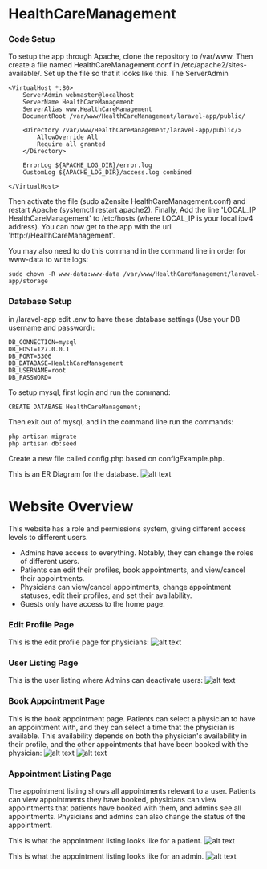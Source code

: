 # HealthCareManagement

### Code Setup
To setup the app through Apache, clone the repository to /var/www. Then create a file named HealthCareManagement.conf in /etc/apache2/sites-available/. Set up the file so that it looks like this. The ServerAdmin 
```
<VirtualHost *:80>
	ServerAdmin webmaster@localhost
	ServerName HealthCareManagement
	ServerAlias www.HealthCareManagement
	DocumentRoot /var/www/HealthCareManagement/laravel-app/public/

    <Directory /var/www/HealthCareManagement/laravel-app/public/>
        AllowOverride All
        Require all granted
    </Directory>

	ErrorLog ${APACHE_LOG_DIR}/error.log
	CustomLog ${APACHE_LOG_DIR}/access.log combined

</VirtualHost>
```
Then activate the file (sudo a2ensite HealthCareManagement.conf) and restart Apache (systemctl restart apache2). Finally, Add the line 'LOCAL_IP HealthCareManagement' to /etc/hosts (where LOCAL_IP is your local ipv4 address). You can now get to the app with the url 'http://HealthCareManagement'.

You may also need to do this command in the command line in order for www-data to write logs:
```
sudo chown -R www-data:www-data /var/www/HealthCareManagement/laravel-app/storage
```

### Database Setup
in /laravel-app edit .env to have these database settings (Use your DB username and password):
```
DB_CONNECTION=mysql
DB_HOST=127.0.0.1
DB_PORT=3306
DB_DATABASE=HealthCareManagement
DB_USERNAME=root
DB_PASSWORD=
```

To setup mysql, first login and run the command:
```
CREATE DATABASE HealthCareManagement;
```
Then exit out of mysql, and in the command line run the commands:
```
php artisan migrate
php artisan db:seed
```

Create a new file called config.php based on configExample.php.

This is an ER Diagram for the database.
![alt text](images/healthCareManagementERDiagram.png)

# Website Overview

This website has a role and permissions system, giving different access levels to different users.
- Admins have access to everything. Notably, they can change the roles of different users.
- Patients can edit their profiles, book appointments, and view/cancel their appointments.
- Physicians can view/cancel appointments, change appointment statuses, edit their profiles, and set their availability.
- Guests only have access to the home page.

### Edit Profile Page

This is the edit profile page for physicians:
![alt text](images/editProfile.png)

### User Listing Page

This is the user listing where Admins can deactivate users:
![alt text](images/deactivateUser.png)

### Book Appointment Page

This is the book appointment page. Patients can select a physician to have an appointment with, and they can select a time that the physician is available. This availability depends on both the physician's availability in their profile, and the other appointments that have been booked with the physician:
![alt text](images/bookAppointment.png)
![alt text](images/bookAppointmentAvailability.png)

### Appointment Listing Page

The appointment listing shows all appointments relevant to a user. Patients can view appointments they have booked, physicians can view appointments that patients have booked with them, and admins see all appointments. Physicians and admins can also change the status of the appointment.

This is what the appointment listing looks like for a patient.
![alt text](images/patientAppointmentListing.png)

This is what the appointment listing looks like for an admin.
![alt text](images/adminAppointmentListing.png)
